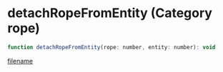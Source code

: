 # detachRopeFromEntity (Category rope)

```js
function detachRopeFromEntity(rope: number, entity: number): void
```

[filename](detachRopeFromEntity_m.md ':include')